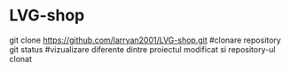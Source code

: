# LVG-shop
git clone https://github.com/larryan2001/LVG-shop.git #clonare repository
git status #vizualizare diferente dintre proiectul modificat si repository-ul clonat
